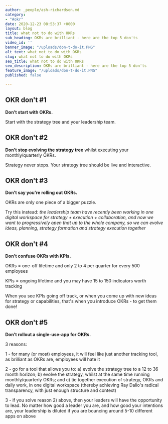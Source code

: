```yaml
---
author: _people/ash-richardson.md
category:
- "#okr"
date: 2020-12-23 08:53:37 +0000
layout: blog
title: what not to do with OKRs
sub_heading: OKRs are brilliant - here are the top 5 don'ts
video_id: ''
banner_image: "/uploads/don-t-do-it.PNG"
alt_text: what not to do with OKRs
slug: what not to do with OKRs
seo_title: what not to do with OKRs
seo_description: OKRs are brilliant - here are the top 5 don'ts
feature_image: "/uploads/don-t-do-it.PNG"
published: false

---
```

## OKR don't #1

**Don't start with OKRs.**

Start with the strategy tree and your leadership team.

## OKR don't #2

**Don't stop evolving the strategy tree** whilst executing your monthly/quarterly OKRs.

Strategy never stops.  Your strategy tree should be live and interactive.

## OKR don't #3

**Don't say you're rolling out OKRs.**

OKRs are only one piece of a bigger puzzle.

Try this instead: _the leadership team have recently been working in one digital workspace for strategy + execution + collaboration, and now we want to progressively open that up to the whole company, so we can evolve ideas, planning, strategy formation and strategy execution together_

## OKR don't #4

**Don't confuse OKRs with KPIs.**

OKRs = one-off lifetime and only 2 to 4 per quarter for every 500 employees

KPIs = ongoing lifetime and you may have 15 to 150 indicators worth tracking

When you see KPIs going off track, or when you come up with new ideas for strategy or capabilities, that's when you introduce OKRs - to get them done!

## OKR don't #5

**Don't rollout a single-use-app for OKRs.**

3 reasons:

1 - for many (or most) employees, it will feel like just another tracking tool, as brilliant as OKRs are, employees will hate it

2 - go for a tool that allows you to: a) evolve the strategy tree to a 12 to 36 month horizon; b) evolve the strategy, whilst at the same time running monthly/quarterly OKRs; and c) tie together execution of strategy, OKRs and daily work, in one digital workspace (thereby achieving Ray Dalio's radical transparency, with just enough structure and context)

3 - if you solve reason 2) above, then your leaders will have the opportunity to lead.  No matter how good a leader you are, and how good your intentions are, your leadership is diluted if you are bouncing around 5-10 different apps on above